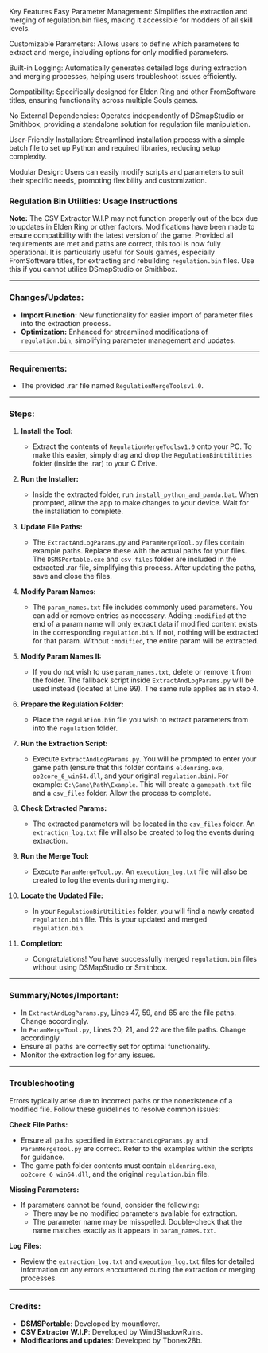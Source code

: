 Key Features
Easy Parameter Management: Simplifies the extraction and merging of regulation.bin files, making it accessible for modders of all skill levels.

Customizable Parameters: Allows users to define which parameters to extract and merge, including options for only modified parameters.

Built-in Logging: Automatically generates detailed logs during extraction and merging processes, helping users troubleshoot issues efficiently.

Compatibility: Specifically designed for Elden Ring and other FromSoftware titles, ensuring functionality across multiple Souls games.

No External Dependencies: Operates independently of DSmapStudio or Smithbox, providing a standalone solution for regulation file manipulation.

User-Friendly Installation: Streamlined installation process with a simple batch file to set up Python and required libraries, reducing setup complexity.

Modular Design: Users can easily modify scripts and parameters to suit their specific needs, promoting flexibility and customization.
### Regulation Bin Utilities: Usage Instructions

**Note:** The CSV Extractor W.I.P may not function properly out of the box due to updates in Elden Ring or other factors. Modifications have been made to ensure compatibility with the latest version of the game. Provided all requirements are met and paths are correct, this tool is now fully operational. It is particularly useful for Souls games, especially FromSoftware titles, for extracting and rebuilding `regulation.bin` files. Use this if you cannot utilize DSmapStudio or Smithbox.

---

### Changes/Updates:
- **Import Function:** New functionality for easier import of parameter files into the extraction process.
- **Optimization:** Enhanced for streamlined modifications of `regulation.bin`, simplifying parameter management and updates.

---

### Requirements:
- The provided .rar file named `RegulationMergeToolsv1.0`.

---

### Steps:

1. **Install the Tool:**
   - Extract the contents of `RegulationMergeToolsv1.0` onto your PC. To make this easier, simply drag and drop the `RegulationBinUtilities` folder (inside the .rar) to your C Drive.

2. **Run the Installer:**
   - Inside the extracted folder, run `install_python_and_panda.bat`. When prompted, allow the app to make changes to your device. Wait for the installation to complete.

3. **Update File Paths:**
   - The `ExtractAndLogParams.py` and `ParamMergeTool.py` files contain example paths. Replace these with the actual paths for your files. The `DSMSPortable.exe` and `csv files` folder are included in the extracted .rar file, simplifying this process. After updating the paths, save and close the files.

4. **Modify Param Names:**
   - The `param_names.txt` file includes commonly used parameters. You can add or remove entries as necessary. Adding `:modified` at the end of a param name will only extract data if modified content exists in the corresponding `regulation.bin`. If not, nothing will be extracted for that param. Without `:modified`, the entire param will be extracted.

5. **Modify Param Names II:**
   - If you do not wish to use `param_names.txt`, delete or remove it from the folder. The fallback script inside `ExtractAndLogParams.py` will be used instead (located at Line 99). The same rule applies as in step 4.

6. **Prepare the Regulation Folder:**
   - Place the `regulation.bin` file you wish to extract parameters from into the `regulation` folder.

7. **Run the Extraction Script:**
   - Execute `ExtractAndLogParams.py`. You will be prompted to enter your game path (ensure that this folder contains `eldenring.exe`, `oo2core_6_win64.dll`, and your original `regulation.bin`). For example: `C:\Game\Path\Example`. This will create a `gamepath.txt` file and a `csv_files` folder. Allow the process to complete.

8. **Check Extracted Params:**
   - The extracted parameters will be located in the `csv_files` folder. An `extraction_log.txt` file will also be created to log the events during extraction.

9. **Run the Merge Tool:**
   - Execute `ParamMergeTool.py`. An `execution_log.txt` file will also be created to log the events during merging.

10. **Locate the Updated File:**
    - In your `RegulationBinUtilities` folder, you will find a newly created `regulation.bin` file. This is your updated and merged `regulation.bin`.

11. **Completion:**
    - Congratulations! You have successfully merged `regulation.bin` files without using DSMapStudio or Smithbox.

---

### Summary/Notes/Important:
- In `ExtractAndLogParams.py`, Lines 47, 59, and 65 are the file paths. Change accordingly.
- In `ParamMergeTool.py`, Lines 20, 21, and 22 are the file paths. Change accordingly.
- Ensure all paths are correctly set for optimal functionality.
- Monitor the extraction log for any issues.

---

### Troubleshooting
Errors typically arise due to incorrect paths or the nonexistence of a modified file. Follow these guidelines to resolve common issues:

**Check File Paths:**
- Ensure all paths specified in `ExtractAndLogParams.py` and `ParamMergeTool.py` are correct. Refer to the examples within the scripts for guidance.
- The game path folder contents must contain `eldenring.exe`, `oo2core_6_win64.dll`, and the original `regulation.bin` file.

**Missing Parameters:**
- If parameters cannot be found, consider the following:
  - There may be no modified parameters available for extraction.
  - The parameter name may be misspelled. Double-check that the name matches exactly as it appears in `param_names.txt`.

**Log Files:**
- Review the `extraction_log.txt` and `execution_log.txt` files for detailed information on any errors encountered during the extraction or merging processes.

---

### Credits:
- **DSMSPortable**: Developed by mountlover.
- **CSV Extractor W.I.P**: Developed by WindShadowRuins.
- **Modifications and updates**: Developed by Tbonex28b.
